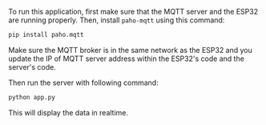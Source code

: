 To run this application, first make sure that the MQTT server and the ESP32 are running properly. Then, install `paho-mqtt` using this command:
```bash
pip install paho.mqtt
```
Make sure the MQTT broker is in the same network as the ESP32 and you update the IP of MQTT server address within the ESP32's code and the server's code.

Then run the server with following command:
```bash
python app.py
```
This will display the data in realtime.
